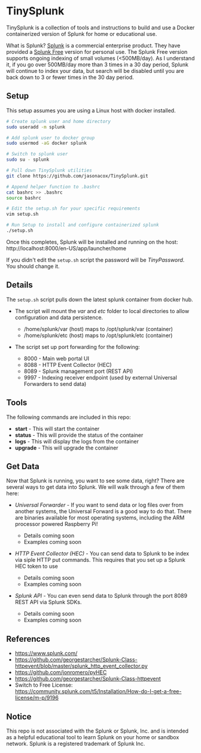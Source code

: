 # TinySplunk

TinySplunk is a collection of tools and instructions to build and use a Docker containerized version of Splunk for home or educational use.

What is Splunk? [Splunk](https://www.splunk.com) is a commercial enterprise product.  They have provided a [Splunk Free](https://www.splunk.com/en_us/download.html) version for personal use. The Splunk Free version supports ongoing indexing of small volumes (<500MB/day).  As I understand it, if you go over 500MB/day more than 3 times in a 30 day period, Splunk will continue to index your data, but search will be disabled until you are back down to 3 or fewer times in the 30 day period. 

## Setup

This setup assumes you are using a Linux host with docker installed.  

```bash
# Create splunk user and home directory
sudo useradd -m splunk

# Add splunk user to docker group
sudo usermod -aG docker splunk

# Switch to splunk user
sudo su - splunk

# Pull down TinySplunk utilities
git clone https://github.com/jasonacox/TinySplunk.git

# Append helper function to .bashrc
cat bashrc >> .bashrc
source bashrc

# Edit the setup.sh for your specific requirements
vim setup.sh

# Run Setup to install and configure containerized splunk
./setup.sh
```

Once this completes, Splunk will be installed and running on the host: 
http://localhost:8000/en-US/app/launcher/home

If you didn't edit the `setup.sh` script the password will be _TinyPassword_. You should change it.


## Details

The `setup.sh` script pulls down the latest splunk container from docker hub.  

* The script will mount the *var* and *etc* folder to local directories to allow configuration and data persistence.

    - /home/splunk/var (host) maps to /opt/splunk/var (container)
    - /home/splunk/etc (host) maps to /opt/splunk/etc (container)

* The script set up port forwarding for the following:

    - 8000 - Main web portal UI
    - 8088 - HTTP Event Collector (HEC) 
    - 8089 - Splunk management port (REST API)
    - 9997 - Indexing receiver endpoint (used by external Universal Forwarders to send data)


## Tools

The following commands are included in this repo:

* **start** - This will start the container
* **status** - This will provide the status of the container
* **logs** - This will display the logs from the container
* **upgrade** - This will upgrade the container

## Get Data 

Now that Splunk is running, you want to see some data, right?  There are several ways to get data into Splunk.  We will walk through a few of them here:

* *Universal Forwarder* - If you want to send data or log files over from another systems, the Universal Forward is a good way to do that.  There are binaries available for most operating systems, including the ARM processor powered Raspberry Pi!
    * Details coming soon
    * Examples coming soon

* *HTTP Event Collector (HEC)* - You can send data to Splunk to be index via siple HTTP put commands.  This requires that you set up a Splunk HEC token to use
    * Details coming soon
    * Examples coming soon

* *Splunk API* - You can even send data to Splunk through the port 8089 REST API via Splunk SDKs.  
    * Details coming soon
    * Examples coming soon


## References
* https://www.splunk.com/
* https://github.com/georgestarcher/Splunk-Class-httpevent/blob/master/splunk_http_event_collector.py
* https://github.com/jonromero/pyHEC
* https://github.com/georgestarcher/Splunk-Class-httpevent
* Switch to Free License: https://community.splunk.com/t5/Installation/How-do-I-get-a-free-license/m-p/9196

## Notice

This repo is not associated with the Splunk or Splunk, Inc. and is intended as a helpful educational tool to learn Splunk on your home or sandbox network.
Splunk is a registered trademark of Splunk Inc. 